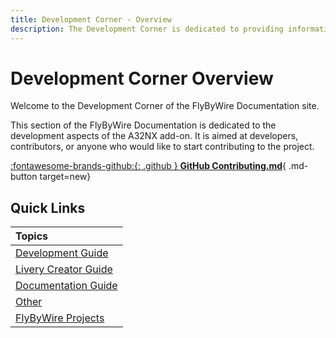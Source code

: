 ```yaml
---
title: Development Corner - Overview
description: The Development Corner is dedicated to providing information about the various FlyByWire projects and how to contribute.
---
```


<link rel="stylesheet" href="../../../stylesheets/toc-tables.css">

# Development Corner Overview

Welcome to the Development Corner of the FlyByWire Documentation site.

This section of the FlyByWire Documentation is dedicated to the development aspects of the A32NX add-on. It is aimed at developers, contributors, or anyone who would like to start contributing to the project.

[:fontawesome-brands-github:{: .github } **GitHub Contributing.md**](https://github.com/flybywiresim/aircraft/blob/master/.github/Contributing.md){ .md-button target=new}

## Quick Links

| Topics                                                 |
|:-------------------------------------------------------|
| [Development Guide](dev-guide/index.md)                |
| [Livery Creator Guide](livery-creators-guide/index.md) |
| [Documentation Guide](documentation-guide/index)       |
| [Other](other)                                         |
| [FlyByWire Projects](flybywire-projects/index.md)      |

[//]: # (| [Localization Guide]&#40;localization-guide/index.md&#41;      |)
